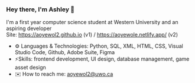 ### Hey there, I'm Ashley 👋
I'm a first year computer science student at Western University and an aspiring developer
<br /> Site: https://aoyewol2.github.io (v1) / https://aoyewole.netlify.app/ (v2)
- ⚙️ Languages & Technologies: Python, SQL, XML, HTML, CSS, Visual Studio Code, Github, Adobe Suite, Figma
- ⚡Skills: frontend development, UI design, database management, game asset design
- ✉️ How to reach me: aoyewol2@uwo.ca
